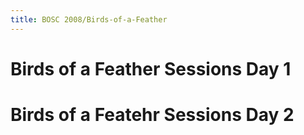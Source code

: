 ```yaml
---
title: BOSC 2008/Birds-of-a-Feather
---
```


Birds of a Feather Sessions Day 1
=================================

Birds of a Featehr Sessions Day 2
=================================
